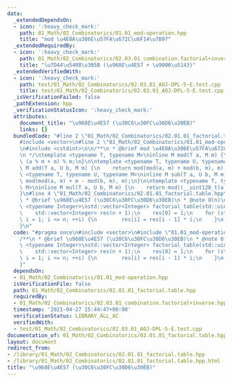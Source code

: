 ```yaml
---
data:
  _extendedDependsOn:
  - icon: ':heavy_check_mark:'
    path: 01_Math/02_Combinatorics/01.01_mod-operation.hpp
    title: "mod \u4E0A\u306E\u57FA\u672C\u6F14\u7B97"
  _extendedRequiredBy:
  - icon: ':heavy_check_mark:'
    path: 01_Math/02_Combinatorics/02.03.01_combination.factorial+inverse.hpp
    title: "\u7D44\u5408\u305B (\u968E\u4E57 + \u9006\u5143)"
  _extendedVerifiedWith:
  - icon: ':heavy_check_mark:'
    path: test/01_Math/02_Combinatorics/02.03.01_AOJ-DPL-5-E.test.cpp
    title: test/01_Math/02_Combinatorics/02.03.01_AOJ-DPL-5-E.test.cpp
  _isVerificationFailed: false
  _pathExtension: hpp
  _verificationStatusIcon: ':heavy_check_mark:'
  attributes:
    document_title: "\u968E\u4E57 (\u30C6\u30FC\u30D6\u30EB)"
    links: []
  bundledCode: "#line 2 \"01_Math/02_Combinatorics/02.01.01_factorial.table.hpp\"\n\
    #include <vector>\n#line 2 \"01_Math/02_Combinatorics/01.01_mod-operation.hpp\"\
    \n#include <cstdint>\n\n/**\n * @brief mod \u4E0A\u306E\u57FA\u672C\u6F14\u7B97\
    \n */\ntemplate <typename T, typename M>\ninline M mod(T a, M m) {\n    return\
    \ (a % m + m) % m;\n}\n\ntemplate <typename T, typename U, typename M>\ninline\
    \ M add(T a, U b, M m) {\n    return mod(mod(a, m) + mod(b, m), m);\n}\n\ntemplate\
    \ <typename T, typename U, typename M>\ninline M sub(T a, U b, M m) {\n    return\
    \ mod(mod(a, m) + m - mod(b, m), m);\n}\n\ntemplate <typename T, typename U, typename\
    \ M>\ninline M mul(T a, U b, M m) {\n    return mod((__uint128_t)a * b, m);\n\
    }\n#line 4 \"01_Math/02_Combinatorics/02.01.01_factorial.table.hpp\"\n\n/**\n\
    \ * @brief \u968E\u4E57 (\u30C6\u30FC\u30D6\u30EB)\n * @note O(n)\n */\ntemplate\
    \ <typename Integer>\nstd::vector<Integer> factorial_table(std::uint32_t n) {\n\
    \    std::vector<Integer> res(n + 1);\n    res[0] = 1;\n    for (std::uint32_t\
    \ i = 1; i <= n; ++i) {\n        res[i] = res[i - 1] * i;\n    }\n    return res;\n\
    }\n"
  code: "#pragma once\n#include <vector>\n#include \"01.01_mod-operation.hpp\"\n\n\
    /**\n * @brief \u968E\u4E57 (\u30C6\u30FC\u30D6\u30EB)\n * @note O(n)\n */\ntemplate\
    \ <typename Integer>\nstd::vector<Integer> factorial_table(std::uint32_t n) {\n\
    \    std::vector<Integer> res(n + 1);\n    res[0] = 1;\n    for (std::uint32_t\
    \ i = 1; i <= n; ++i) {\n        res[i] = res[i - 1] * i;\n    }\n    return res;\n\
    }"
  dependsOn:
  - 01_Math/02_Combinatorics/01.01_mod-operation.hpp
  isVerificationFile: false
  path: 01_Math/02_Combinatorics/02.01.01_factorial.table.hpp
  requiredBy:
  - 01_Math/02_Combinatorics/02.03.01_combination.factorial+inverse.hpp
  timestamp: '2021-04-27 15:44:47+00:00'
  verificationStatus: LIBRARY_ALL_AC
  verifiedWith:
  - test/01_Math/02_Combinatorics/02.03.01_AOJ-DPL-5-E.test.cpp
documentation_of: 01_Math/02_Combinatorics/02.01.01_factorial.table.hpp
layout: document
redirect_from:
- /library/01_Math/02_Combinatorics/02.01.01_factorial.table.hpp
- /library/01_Math/02_Combinatorics/02.01.01_factorial.table.hpp.html
title: "\u968E\u4E57 (\u30C6\u30FC\u30D6\u30EB)"
---
```

